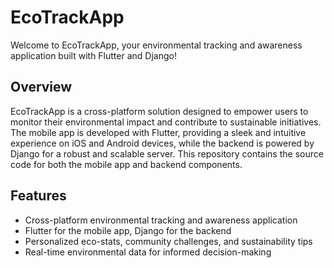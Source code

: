# EcoTrackApp

Welcome to EcoTrackApp, your environmental tracking and awareness application built with Flutter and Django!

## Overview

EcoTrackApp is a cross-platform solution designed to empower users to monitor their environmental impact and contribute to sustainable initiatives. The mobile app is developed with Flutter, providing a sleek and intuitive experience on iOS and Android devices, while the backend is powered by Django for a robust and scalable server. This repository contains the source code for both the mobile app and backend components.

## Features

- Cross-platform environmental tracking and awareness application
- Flutter for the mobile app, Django for the backend
- Personalized eco-stats, community challenges, and sustainability tips
- Real-time environmental data for informed decision-making
